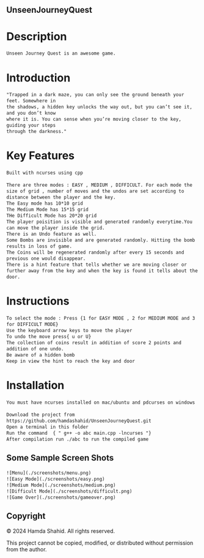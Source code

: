 ## UnseenJourneyQuest

# Description
    Unseen Journey Quest is an awesome game.
# Introduction
    "Trapped in a dark maze, you can only see the ground beneath your feet. Somewhere in
    the shadows, a hidden key unlocks the way out, but you can’t see it, and you don’t know
    where it is. You can sense when you’re moving closer to the key, guiding your steps
    through the darkness."
# Key Features

    Built with ncurses using cpp

    There are three modes : EASY , MEDIUM , DIFFICULT. For each mode the size of grid , number of moves and the undos are set according to distance between the player and the key.
    The Easy mode has 10*10 grid 
    The Medium Mode has 15*15 grid
    THe Difficult Mode has 20*20 grid
    The player poisition is visible and generated randomly everytime.You can move the player inside the grid.
    There is an Undo feature as well.
    Some Bombs are invisible and are generated randomly. Hitting the bomb results in loss of game.
    The Coins will be regenerated randomly after every 15 seconds and previous one would disappear.
    There is a hint feature that tells whether we are moving closer or further away from the key and when the key is found it tells about the door.

# Instructions
    To select the mode : Press {1 for EASY MODE , 2 for MEDIUM MODE and 3 for DIFFICULT MODE}
    Use the keyboard arrow keys to move the player
    To undo the move press{ u or U}
    The collection of coins result in addition of score 2 points and addition of one undo.
    Be aware of a hidden bomb
    Keep in view the hint to reach the key and door

# Installation
    You must have ncurses installed on mac/ubuntu and pdcurses on windows

    Download the project from https://github.com/hamdashahid/UnseenJourneyQuest.git
    Open a terminal in this folder
    Run the command  { " g++ -o abc main.cpp -lncurses "} 
    After compilation run ./abc to run the compiled game

## Some Sample Screen Shots
    ![Menu](./screenshots/menu.png)
    ![Easy Mode](./screenshots/easy.png)
    ![Medium Mode](./screenshots/medium.png)
    ![Difficult Mode](./screenshots/difficult.png)
    ![Game Over](./screenshots/gameover.png)
    
## Copyright    

© 2024 Hamda Shahid. All rights reserved.

This project cannot be copied, modified, or distributed without permission from the author.
